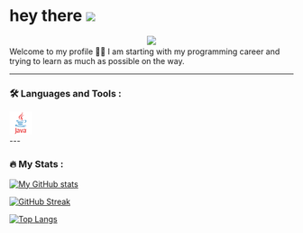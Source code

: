 <h1>
  hey there
  <img src="https://media.giphy.com/media/hvRJCLFzcasrR4ia7z/giphy.gif" width="30px"/>
</h1>
<div id="header" align="center">
  <img src=https://media.giphy.com/media/3oKIPnAiaMCws8nOsE/giphy.gif width="200"/>
  </div>
  Welcome to my profile 🐱‍👓
I am starting with my programming career and trying to learn as much as possible on the way. 

---

### :hammer_and_wrench: Languages and Tools :
<div>
  <img src="https://github.com/devicons/devicon/blob/master/icons/java/java-original-wordmark.svg" title="Java" alt="Java" width="40" height="40"/>&nbsp;
  </div>  
  ---


### :fire: My Stats :
[![My GitHub stats](https://github-readme-stats.vercel.app/api?username=666hellmaster)](https://github.com/anuraghazra/github-readme-stats)

[![GitHub Streak](http://github-readme-streak-stats.herokuapp.com?user=666hellmaster&theme=dark)](https://git.io/streak-stats)

[![Top Langs](https://github-readme-stats.vercel.app/api/top-langs/?username=666hellmaster&layout=compact&theme=vision-friendly-dark)](https://github.com/anuraghazra/github-readme-stats)



